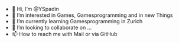 - 👋 Hi, I’m @YSpadin
- 👀 I’m interested in Games, Gamesprogramming and in new Things
- 🌱 I’m currently learning Gamesprogramming in Zurich
- 💞️ I’m looking to collaborate on ...
- 📫 How to reach me with Mail or via GitHub

<!---
YSpadin/YSpadin is a ✨ special ✨ repository because its `README.md` (this file) appears on your GitHub profile.
You can click the Preview link to take a look at your changes.
--->

